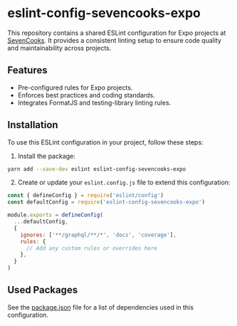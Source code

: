 # eslint-config-sevencooks-expo

This repository contains a shared ESLint configuration for Expo projects at [SevenCooks](https://sevencooks.com/). It provides a consistent linting setup to ensure code quality and maintainability across projects.

## Features

- Pre-configured rules for Expo projects.
- Enforces best practices and coding standards.
- Integrates FormatJS and testing-library linting rules.

## Installation

To use this ESLint configuration in your project, follow these steps:

1. Install the package:

  ```bash
  yarn add --save-dev eslint eslint-config-sevencooks-expo
  ```

2. Create or update your `eslint.config.js` file to extend this configuration:

  ```javascript
  const { defineConfig } = require('eslint/config')
  const defaultConfig = require('eslint-config-sevencooks-expo')

  module.exports = defineConfig(
    ...defaultConfig,
    {
      ignores: ['**/graphql/**/*', 'docs', 'coverage'],
      rules: {
        // Add any custom rules or overrides here
      },
    }
  )
  ```

## Used Packages

See the [package.json](./package.json) file for a list of dependencies used in this configuration.
